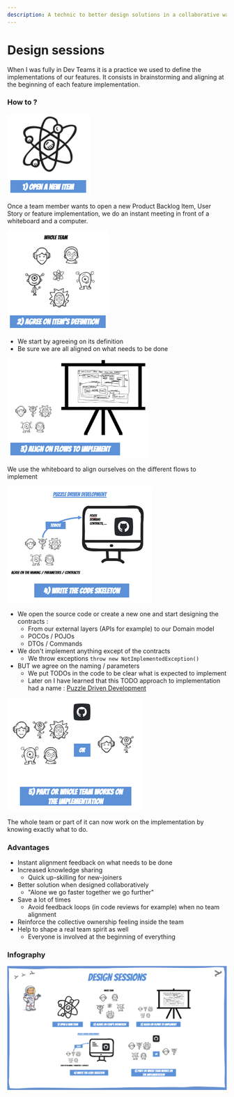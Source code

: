 ```yaml
---
description: A technic to better design solutions in a collaborative way
---
```


# Design sessions

When I was fully in Dev Teams it is a practice we used to define the implementations of our features. It consists in brainstorming and aligning at the beginning of each feature implementation.

### How to ?

![](../../.gitbook/assets/image%20%28409%29.png)

Once a team member wants to open a new Product Backlog Item, User Story or feature implementation, we do an instant meeting in front of a whiteboard and a computer.

![](../../.gitbook/assets/image%20%28414%29.png)

* We start by agreeing on its definition
* Be sure we are all aligned on what needs to be done

![](../../.gitbook/assets/image%20%28411%29.png)

We use the whiteboard to align ourselves on the different flows to implement

![](../../.gitbook/assets/image%20%28408%29.png)

* We open the source code or create a new one and start designing the contracts :
  * From our external layers \(APIs for example\) to our Domain model
  * POCOs / POJOs
  * DTOs / Commands
* We don't implement anything except of the contracts
  * We throw exceptions `throw new NotImplementedException()`
* BUT we agree on the naming / parameters
  * We put TODOs in the code to be clear what is expected to implement
  * Later on I have learned that this TODO approach to implementation had a name : [Puzzle Driven Development](https://www.yegor256.com/2010/03/04/pdd.html)

![](../../.gitbook/assets/image%20%28410%29.png)

The whole team or part of it can now work on the implementation by knowing exactly what to do.

### Advantages

* Instant alignment feedback on what needs to be done
* Increased knowledge sharing
  * Quick up-skilling for new-joiners
* Better solution when designed collaboratively
  * "Alone we go faster together we go further"
* Save a lot of times
  * Avoid feedback loops \(in code reviews for example\) when no team alignment
* Reinforce the collective ownership feeling inside the team
* Help to shape a real team spirit as well
  * Everyone is involved at the beginning of everything

### Infography

![](../../.gitbook/assets/image%20%28412%29.png)

